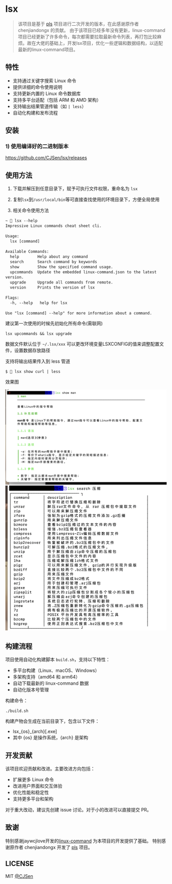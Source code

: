 # lsx

> 该项目是基于 [pls](https://github.com/chenjiandongx/pls) 项目进行二次开发的版本，在此感谢原作者 chenjiandongx 的贡献。
由于该项目已经多年没有更新，linux-command项目已经更新了许多命令，每次都需要拉取最新命令列表，再打包比较麻烦。故在大佬的基础上，开发lsx项目，优化一些逻辑和数据结构，以适配最新的linux-command项目。

## 特性

- 支持通过关键字搜索 Linux 命令
- 提供详细的命令使用说明
- 支持更新内置的 Linux 命令数据库
- 支持多平台适配（包括 ARM 和 AMD 架构）
- 支持输出结果管道传输（如 `| less`）
- 自动化构建和发布流程

## 安装

### 1) 使用编译好的二进制版本

https://github.com/CJSen/lsx/releases

## 使用方法
1) 下载并解压到任意目录下，赋予可执行文件权限，重命名为 `lsx`

2) 复制`lsx`到`/usr/local/bin`等可直接查找使用的环境目录下，方便全局使用

3) 相关命令使用方法

```shell
~ 🐶 lsx --help
Impressive Linux commands cheat sheet cli.

Usage:
  lsx [command]

Available Commands:
  help        Help about any command
  search      Search command by keywords
  show        Show the specified command usage.
  upcommands  Update the embedded linux-command.json to the latest version.
  upgrade     Upgrade all commands from remote.
  version     Prints the version of lsx

Flags:
  -h, --help   help for lsx

Use "lsx [command] --help" for more information about a command.
```

建议第一次使用的时候先初始化所有命令(需联网)
```shell
lsx upcommands && lsx upgrade
```

数据文件默认位于 `~/.lsx/xxx` 可以更改环境变量LSXCONFIG的值来调整配置文件，设置数据存放路径

支持将输出结果传入到 less 管道
```shell
$ 🐶 lsx show curl | less
```

效果图

![](./static/show.png)
![](./static/search.png)

## 构建流程

项目使用自动化构建脚本 `build.sh`，支持以下特性：

- 多平台构建（Linux、macOS、Windows）
- 多架构支持（amd64 和 arm64）
- 自动下载最新的 linux-command 数据
- 自动化版本号管理

构建命令：
```shell
./build.sh
```

构建产物会生成在当前目录下，包含以下文件：
- lsx_{os}_{arch}[.exe]
- 其中 {os} 是操作系统，{arch} 是架构

## 开发贡献

该项目欢迎贡献和改进。主要改进方向包括：

- 扩展更多 Linux 命令
- 改进用户界面和交互体验
- 优化性能和稳定性
- 支持更多平台和架构

对于重大改动，建议先创建 issue 讨论。对于小的改进可以直接提交 PR。

## 致谢

特别感谢jaywcjlove开发的[linux-command](https://github.com/jaywcjlove/linux-command) 为本项目的开发提供了基础。
特别感谢原作者 chenjiandongx 开发了 [pls](https://github.com/chenjiandongx/pls) 项目。

## LICENSE

MIT [@CJSen](https://github.com/CJSen)